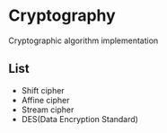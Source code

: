 # Cryptography
Cryptographic algorithm implementation

## List
- Shift cipher
- Affine cipher
- Stream cipher
- DES(Data Encryption Standard)
